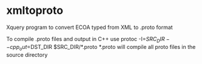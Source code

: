 # xmltoproto
Xquery program to convert ECOA typed from XML to .proto format

To compile .proto files and output in C++ use 
protoc -I=$SRC_DIR --cpp_out=$DST_DIR $SRC_DIR/*.proto
*.proto will compile all proto files in the source directory

